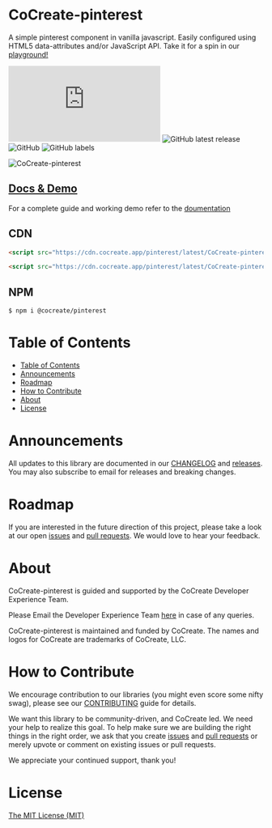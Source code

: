 # CoCreate-pinterest

A simple pinterest component in vanilla javascript. Easily configured using HTML5 data-attributes and/or JavaScript API. Take it for a spin in our [playground!](https://cocreate.app/docs/pinterest)

![GitHub file size in bytes](https://img.shields.io/github/size/CoCreate-app/CoCreate-pinterest/dist/CoCreate-pinterest.min.js?label=minified%20size&style=for-the-badge)
![GitHub latest release](https://img.shields.io/github/v/release/CoCreate-app/CoCreate-pinterest?style=for-the-badge)
![GitHub](https://img.shields.io/github/license/CoCreate-app/CoCreate-pinterest?style=for-the-badge)
![GitHub labels](https://img.shields.io/github/labels/CoCreate-app/CoCreate-pinterest/help%20wanted?style=for-the-badge)

![CoCreate-pinterest](https://cdn.cocreate.app/docs/CoCreate-pinterest.gif)

## [Docs & Demo](https://cocreate.app/docs/pinterest)

For a complete guide and working demo refer to the [doumentation](https://cocreate.app/docs/pinterest)

## CDN

```html
<script src="https://cdn.cocreate.app/pinterest/latest/CoCreate-pinterest.min.js"></script>
```

```html
<script src="https://cdn.cocreate.app/pinterest/latest/CoCreate-pinterest.min.css"></script>
```

## NPM

```shell
$ npm i @cocreate/pinterest
```

# Table of Contents

- [Table of Contents](#table-of-contents)
- [Announcements](#announcements)
- [Roadmap](#roadmap)
- [How to Contribute](#how-to-contribute)
- [About](#about)
- [License](#license)

<a name="announcements"></a>

# Announcements

All updates to this library are documented in our [CHANGELOG](https://github.com/CoCreate-app/CoCreate-pinterest/blob/master/CHANGELOG.md) and [releases](https://github.com/CoCreate-app/CoCreate-pinterest/releases). You may also subscribe to email for releases and breaking changes.

<a name="roadmap"></a>

# Roadmap

If you are interested in the future direction of this project, please take a look at our open [issues](https://github.com/CoCreate-app/CoCreate-pinterest/issues) and [pull requests](https://github.com/CoCreate-app/CoCreate-pinterest/pulls). We would love to hear your feedback.

<a name="about"></a>

# About

CoCreate-pinterest is guided and supported by the CoCreate Developer Experience Team.

Please Email the Developer Experience Team [here](mailto:develop@cocreate.app) in case of any queries.

CoCreate-pinterest is maintained and funded by CoCreate. The names and logos for CoCreate are trademarks of CoCreate, LLC.

<a name="contribute"></a>

# How to Contribute

We encourage contribution to our libraries (you might even score some nifty swag), please see our [CONTRIBUTING](https://github.com/CoCreate-app/CoCreate-pinterest/blob/master/CONTRIBUTING.md) guide for details.

We want this library to be community-driven, and CoCreate led. We need your help to realize this goal. To help make sure we are building the right things in the right order, we ask that you create [issues](https://github.com/CoCreate-app/CoCreate-pinterest/issues) and [pull requests](https://github.com/CoCreate-app/CoCreate-pinterest/pulls) or merely upvote or comment on existing issues or pull requests.

We appreciate your continued support, thank you!

# License

[The MIT License (MIT)](https://github.com/CoCreate-app/CoCreate-pinterest/blob/master/LICENSE)
